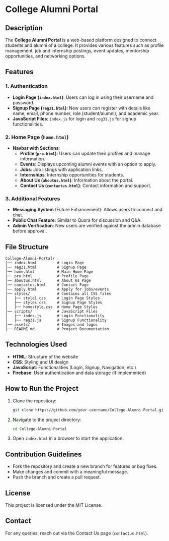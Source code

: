 # College Alumni Portal

## Description
The **College Alumni Portal** is a web-based platform designed to connect students and alumni of a college. It provides various features such as profile management, job and internship postings, event updates, mentorship opportunities, and networking options.

## Features
### 1. Authentication
- **Login Page (`index.html`)**: Users can log in using their username and password.
- **Signup Page (`reg31.html`)**: New users can register with details like name, email, phone number, role (student/alumni), and academic year.
- **JavaScript Files**: `index.js` for login and `reg31.js` for signup functionalities.

### 2. Home Page (`home.html`)
- **Navbar with Sections**:
  - **Profile (`pro.html`)**: Users can update their profiles and manage information.
  - **Events**: Displays upcoming alumni events with an option to apply.
  - **Jobs**: Job listings with application links.
  - **Internships**: Internship opportunities for students.
  - **About Us (`aboutus.html`)**: Information about the portal.
  - **Contact Us (`contactus.html`)**: Contact information and support.

### 3. Additional Features
- **Messaging System** (Future Enhancement): Allows users to connect and chat.
- **Public Chat Feature**: Similar to Quora for discussion and Q&A.
- **Admin Verification**: New users are verified against the admin database before approval.

## File Structure
```
College-Alumni-Portal/
│── index.html         # Login Page
│── reg31.html         # Signup Page
│── home.html          # Main Home Page
│── pro.html           # Profile Page
│── aboutus.html       # About Us Page
│── contactus.html     # Contact Page
│── apply.html         # Apply for jobs/events
│── styles/            # Contains all CSS files
│   ├── style1.css     # Login Page Styles
│   ├── styles.css     # Signup Page Styles
│   ├── homestyle.css  # Home Page Styles
│── scripts/           # JavaScript Files
│   ├── index.js       # Login Functionality
│   ├── reg31.js       # Signup Functionality
│── assets/            # Images and logos
│── README.md          # Project Documentation
```

## Technologies Used
- **HTML**: Structure of the website
- **CSS**: Styling and UI design
- **JavaScript**: Functionalities (Login, Signup, Navigation, etc.)
- **Firebase**: User authentication and data storage (if implemented)

## How to Run the Project
1. Clone the repository:
   ```bash
   git clone https://github.com/your-username/College-Alumni-Portal.git
   ```
2. Navigate to the project directory:
   ```bash
   cd College-Alumni-Portal
   ```
3. Open `index.html` in a browser to start the application.

## Contribution Guidelines
- Fork the repository and create a new branch for features or bug fixes.
- Make changes and commit with a meaningful message.
- Push the branch and create a pull request.

## License
This project is licensed under the MIT License.

## Contact
For any queries, reach out via the Contact Us page (`contactus.html`).

